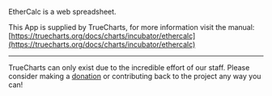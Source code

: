 EtherCalc is a web spreadsheet.

This App is supplied by TrueCharts, for more information visit the manual: [https://truecharts.org/docs/charts/incubator/ethercalc](https://truecharts.org/docs/charts/incubator/ethercalc)

---

TrueCharts can only exist due to the incredible effort of our staff.
Please consider making a [donation](https://truecharts.org/docs/about/sponsor) or contributing back to the project any way you can!
